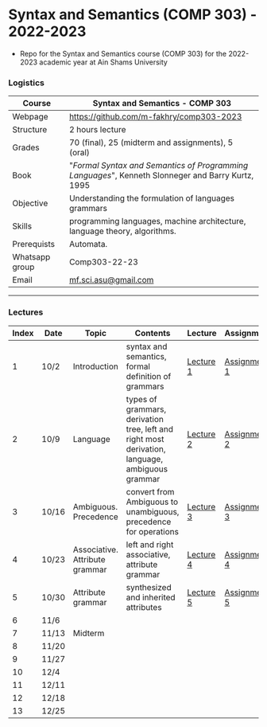 # Syntax and Semantics (COMP 303) - 2022-2023

- Repo for the Syntax and Semantics course (COMP 303) for the 2022-2023 academic year at Ain Shams University

### Logistics

Course | Syntax and Semantics - COMP 303
---|----
Webpage| https://github.com/m-fakhry/comp303-2023
Structure | 2 hours lecture
Grades | 70 (final), 25 (midterm and assignments), 5 (oral)
Book | "_Formal Syntax and Semantics of Programming Languages_", Kenneth Slonneger and Barry Kurtz, 1995
Objective | Understanding the formulation of languages grammars
Skills | programming languages, machine architecture, language theory, algorithms.
Prerequists | Automata.
Whatsapp group | Comp303-22-23
Email| mf.sci.asu@gmail.com


---

### Lectures

Index | Date |Topic | Contents | Lecture | Assignment
---|---|---|---|---|---
1 | 10/2 | Introduction | syntax and semantics, formal definition of grammars | [Lecture 1](Lectures/lec1.md) | [Assignment 1](Assignments/assignment1.md)
2 | 10/9 | Language | types of grammars, derivation tree, left and right most derivation, language, ambiguous grammar | [Lecture 2](Lectures/lec2.md) | [Assignment 2](Assignments/assignment2.md)
3 | 10/16 | Ambiguous. Precedence | convert from Ambiguous to unambiguous, precedence for operations  | [Lecture 3](Lectures/lec3.md) | [Assignment 3](Assignments/assignment3.md)
4 | 10/23 | Associative. Attribute grammar | left and right associative, attribute grammar | [Lecture 4](Lectures/lec4.md) | [Assignment 4](Assignments/assignment4.md)
5 | 10/30 | Attribute grammar | synthesized and inherited attributes | [Lecture 5](Lectures/lec5.md) | [Assignment 5](Assignments/assignment5.md)
6 | 11/6 | | | |
7 | 11/13 | Midterm | | |
8 | 11/20 | | | |
9 | 11/27 | | | |
10 | 12/4 | | | |
11 | 12/11 | | | |
12 | 12/18 | | | |
13 | 12/25 | | | |
